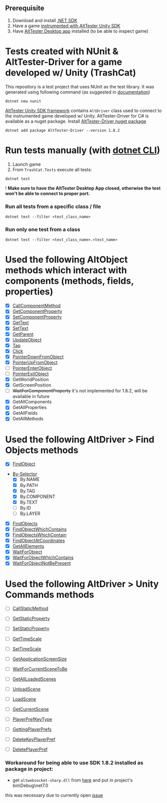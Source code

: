 ## Prerequisite

1. Download and install [.NET SDK](https://dotnet.microsoft.com/en-us/download)
2. Have a game [instrumented with AltTester Unity SDK](https://alttester.com/docs/sdk/pages/get-started.html#instrument-your-game-with-alttester-unity-sdk)
3. Have [AltTester Desktop app](https://alttester.com/alttester/) installed (to be able to inspect game)

# Tests created with NUnit & AltTester-Driver for a game developed w/ Unity (TrashCat)

This repository is a test project that uses NUnit as the test library. It was generated using following command (as suggested in [documentation](https://learn.microsoft.com/en-us/dotnet/core/testing/unit-testing-with-nunit#creating-the-test-project))

```
dotnet new nunit
```

[AltTester Unity SDK framework](https://alttester.com/docs/sdk/) contains `AltDriver` class used to connect to the instrumented game developed w/ Unity. AltTester-Driver for C# is available as a nuget package. Install [AltTester-Driver nuget package](https://www.nuget.org/packages/AltTester-Driver#versions-body-tab)

```
dotnet add package AltTester-Driver --version 1.8.2
```

# Run tests manually (with [dotnet CLI](https://learn.microsoft.com/en-us/dotnet/core/tools/dotnet-test))

1. Launch game
2. From `TrashCat.Tests` execute all tests:

```
dotnet test
```

! **Make sure to have the AltTester Desktop App closed, otherwise the test won't be able to connect to proper port.**

### Run all tests from a specific class / file

```
dotnet test --filter <test_class_name>
```

### Run only one test from a class

```
dotnet test --filter <test_class_name>.<test_name>
```

# Used the following AltObject methods which interact with components (methods, fields, properties)

- [x] [CallComponentMethod](https://alttester.com/docs/sdk/pages/commands.html#callcomponentmethod)
- [x] [GetComponentProperty](https://alttester.com/docs/sdk/pages/commands.html#getcomponentproperty)
- [x] [SetComponentProperty](https://alttester.com/docs/sdk/pages/commands.html#setcomponentproperty)
- [x] [GetText](https://alttester.com/docs/sdk/pages/commands.html#gettext)
- [x] [SetText](https://alttester.com/docs/sdk/pages/commands.html#settext)
- [x] [GetParent](https://alttester.com/docs/sdk/pages/commands.html#getparent)
- [x] [UpdateObject](https://alttester.com/docs/sdk/pages/commands.html#updateobject)
- [x] [Tap](https://alttester.com/docs/sdk/pages/commands.html#id1)
- [x] [Click](https://alttester.com/docs/sdk/pages/commands.html#id2)
- [x] [PointerDownFromObject](https://alttester.com/docs/sdk/pages/commands.html#pointerdown)
- [x] [PointerUpFromObject](https://alttester.com/docs/sdk/pages/commands.html#pointerup)
- [ ] [PointerEnterObject](https://alttester.com/docs/sdk/pages/commands.html#pointerenter)
- [ ] [PointerExitObject](https://alttester.com/docs/sdk/pages/commands.html#pointerexit)
- [x] GetWorldPosition
- [x] GetScreenPosition
- [ ] ~~WaitForComponentProperty~~ it's not implemented for 1.8.2, will be available in future
- [x] GetAllComponents
- [x] GetAllProperties
- [x] GetAllFields
- [x] GetAllMethods

# Used the following AltDriver > Find Objects methods
- [x] [FindObject](https://alttester.com/docs/sdk/pages/commands.html#findobject)
- [By-Selector](https://alttester.com/docs/sdk/pages/commands.html#by-selector)
    - [x] By.NAME
    - [x] By.PATH
    - [x] By.TAG
    - [x] By.COMPONENT
    - [x] By.TEXT
    - [ ] By.ID
    - [ ] By.LAYER
- [x] [FindObjects](https://alttester.com/docs/sdk/pages/commands.html#findobjects)
- [x] [FindObjectWhichContains](https://alttester.com/docs/sdk/pages/commands.html#findobjectwhichcontains)
- [x] [FindObjectsWhichContain](https://alttester.com/docs/sdk/pages/commands.html#findobjectswhichcontain)
- [x] [FindObjectAtCoordinates](https://alttester.com/docs/sdk/pages/commands.html#findobjectatcoordinates)
- [x] [GetAllElements](https://alttester.com/docs/sdk/pages/commands.html#getallelements)
- [x] [WaitForObject](https://alttester.com/docs/sdk/pages/commands.html#waitforobject)
- [x] [WaitForObjectWhichContains](https://alttester.com/docs/sdk/pages/commands.html#waitforobjectwhichcontains)
- [x] [WaitForObjectNotBePresent](https://alttester.com/docs/sdk/pages/commands.html#waitforobjectnotbepresent)

# Used the following AltDriver > Unity Commands methods
- [ ] [CallStaticMethod](https://alttester.com/docs/sdk/pages/commands.html#callstaticmethod)
- [ ] [GetStaticProperty](https://alttester.com/docs/sdk/pages/commands.html#getstaticproperty)
- [ ] [SetStaticProperty](https://alttester.com/docs/sdk/pages/commands.html#setstaticproperty)
- [ ] [GetTimeScale](https://alttester.com/docs/sdk/pages/commands.html#gettimescale)
- [ ] [SetTimeScale](https://alttester.com/docs/sdk/pages/commands.html#settimescale)
- [ ] [GetApplicationScreenSize](https://alttester.com/docs/sdk/pages/commands.html#getapplicationscreensize)
- [ ] [WaitForCurrentSceneToBe](https://alttester.com/docs/sdk/pages/commands.html#waitforcurrentscenetobe)
- [ ] [GetAllLoadedScenes](https://alttester.com/docs/sdk/pages/commands.html#getallloadedscenes)
- [ ] [UnloadScene](https://alttester.com/docs/sdk/pages/commands.html#unloadscene)
- [ ] [LoadScene](https://alttester.com/docs/sdk/pages/commands.html#loadscene)
- [ ] [GetCurrentScene](https://alttester.com/docs/sdk/pages/commands.html#getcurrentscene)
- [ ] [PlayerPrefKeyType](https://alttester.com/docs/sdk/pages/commands.html#playerprefkeytype)
- [ ] [GettingPlayerPrefs](https://alttester.com/docs/sdk/pages/commands.html#gettingplayerprefs)
- [ ] [DeleteKeyPlayerPref](https://alttester.com/docs/sdk/pages/commands.html#deletekeyplayerpref)
- [ ] [DeletePlayerPref](https://alttester.com/docs/sdk/pages/commands.html#deleteplayerpref)


### Workaround for being able to use SDK 1.8.2 installed as package in project:
- get `altwebsocket-sharp.dll` from [here](https://github.com/alttester/AltTester-Unity-SDK/tree/development/Assets/AltTester/3rdParty/websocket-sharp/netstandard2.0) and put in project's bin\Debug\net7.0

this was necessary due to currently open [issue](https://github.com/alttester/AltTester-Unity-SDK/issues/1192) 